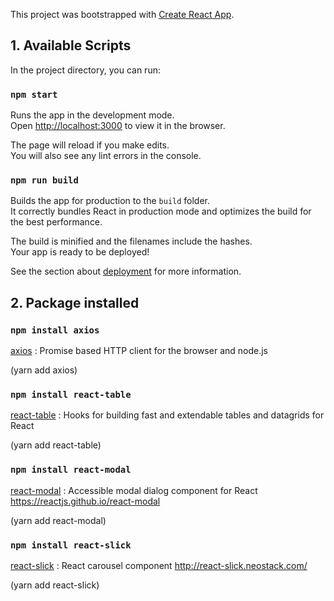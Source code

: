 This project was bootstrapped with [Create React App](https://github.com/facebook/create-react-app).

## 1. Available Scripts

In the project directory, you can run:

### `npm start`

Runs the app in the development mode.<br>
Open [http://localhost:3000](http://localhost:3000) to view it in the browser.

The page will reload if you make edits.<br>
You will also see any lint errors in the console.


### `npm run build`

Builds the app for production to the `build` folder.<br>
It correctly bundles React in production mode and optimizes the build for the best performance.

The build is minified and the filenames include the hashes.<br>
Your app is ready to be deployed!

See the section about [deployment](https://facebook.github.io/create-react-app/docs/deployment) for more information.



## 2. Package installed

### `npm install axios`
[axios](https://github.com/axios/axios) : Promise based HTTP client for the browser and node.js

(yarn add axios)

### `npm install react-table`
[react-table](https://github.com/tannerlinsley/react-table) : Hooks for building fast and extendable tables and datagrids for React

(yarn add react-table)

### `npm install react-modal`
[react-modal](https://github.com/reactjs/react-modal) : Accessible modal dialog component for React https://reactjs.github.io/react-modal

(yarn add react-modal)

### `npm install react-slick`
[react-slick](https://github.com/akiran/react-slick) : React carousel component http://react-slick.neostack.com/

(yarn add react-slick) 